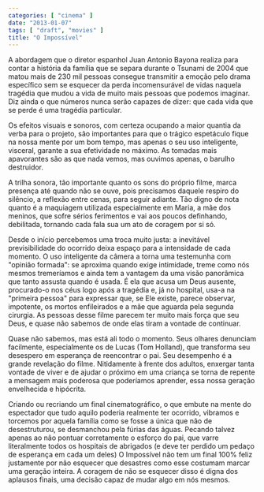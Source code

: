 ```yaml
---
categories: [ "cinema" ]
date: "2013-01-07"
tags: [ "draft", "movies" ]
title: "O Impossível"
---
```

A abordagem que o diretor espanhol Juan Antonio Bayona realiza para
contar a história da família que se separa durante o Tsunami de 2004
que matou mais de 230 mil pessoas consegue transmitir a emoção pelo
drama específico sem se esquecer da perda incomensurável de vidas
naquela tragédia que mudou a vida de muito mais pessoas que podemos
imaginar. Diz ainda o que números nunca serão capazes de dizer: que
cada vida que se perde é uma tragédia particular.

Os efeitos visuais e sonoros, com certeza ocupando a maior quantia da
verba para o projeto, são importantes para que o trágico espetáculo
fique na nossa mente por um bom tempo, mas apenas o seu uso inteligente,
visceral, garante a sua efetividade no máximo. As tomadas mais
apavorantes são as que nada vemos, mas ouvimos apenas, o barulho
destruidor.

A trilha sonora, tão importante quanto os sons do próprio filme, marca
presença até quando não se ouve, pois precisamos daquele respiro
do silêncio, a reflexão entre cenas, para seguir adiante. Tão digno
de nota quanto é a maquiagem utilizada especialmente em Maria, a mãe
dos meninos, que sofre sérios ferimentos e vai aos poucos definhando,
debilitada, tornando cada fala sua um ato de coragem por si só.

Desde o início percebemos uma troca muito justa: a inevitável
previsibilidade do ocorrido deixa espaço para a intensidade de cada
momento. O uso inteligente da câmera a torna uma testemunha com "opinião
formada": se aproxima quando exige intimidade, treme como nós mesmos
tremeríamos e ainda tem a vantagem da uma visão panorâmica que tanto
assusta quando é usada. É ela que acusa um Deus ausente, procurado-o
nos céus logo após a tragédia e, já no hospital, usa-a na "primeira
pessoa" para expressar que, se Ele existe, parece observar, impotente,
os mortos enfileirados e a mãe que aguarda pela segunda cirurgia. As
pessoas desse filme parecem ter muito mais força que seu Deus, e quase
não sabemos de onde elas tiram a vontade de continuar.

Quase não sabemos, mas está ali todo o momento. Seus olhares denunciam
facilmente, especialmente os de Lucas (Tom Holland), que transforma
seu desespero em esperança de reencontrar o pai. Seu desempenho é
a grande revelação do filme. Nitidamente à frente dos adultos,
enxergar tanta vontade de viver e de ajudar o próximo em uma criança
se torna de repente a mensagem mais poderosa que poderíamos aprender,
essa nossa geração envelhecida e hipócrita.

Criando ou recriando um final cinematográfico, o que embute na
mente do espectador que tudo aquilo poderia realmente ter ocorrido,
vibramos e torcemos por aquela família como se fosse a única que
não de desestruturou, se desmanchou pela fúrias das águas. Pecando
talvez apenas ao não pontuar corretamente o esforço do pai, que varre
literalmente todos os hospitais de abrigados (e deve ter perdido um
pedaço de esperança em cada um deles) O Impossível não tem um final
100% feliz justamente por não esquecer que desastres como esse costumam
marcar uma geração inteira. A coragem de não se esquecer disso é digna
dos aplausos finais, uma decisão capaz de mudar algo em nós mesmos.

